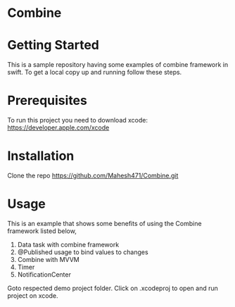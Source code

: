 # Combine

# Getting Started
This is a sample repository having some examples of combine framework in swift. To get a local copy up and running follow these steps.

# Prerequisites
To run this project you need to 
download xcode: https://developer.apple.com/xcode

# Installation

Clone the repo
https://github.com/Mahesh471/Combine.git

# Usage
This is an example that shows some benefits of using the Combine framework listed below,
1. Data task with combine framework
2. @Published usage to bind values to changes
3. Combine with MVVM
4. Timer
5. NotificationCenter

Goto respected demo project folder. 
Click on .xcodeproj to open and run project on xcode.
